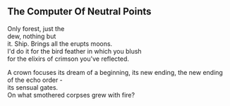 The Computer Of Neutral Points
------------------------------
Only forest, just the  
dew, nothing but  
it. Ship. Brings all the erupts moons.  
I'd do it for the bird feather in which you blush  
for the elixirs of crimson you've reflected.  
  
A crown focuses its dream of a beginning, its new ending, the new ending of the echo order -  
its sensual gates.  
On what smothered corpses grew with fire?  
